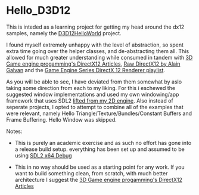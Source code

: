 # Hello_D3D12

This is inteded as a learning project for getting my head around the dx12 samples, namely the [D3D12HelloWorld](https://github.com/microsoft/DirectX-Graphics-Samples/tree/master/Samples/Desktop/D3D12HelloWorld) project.

I found myself extremely unhappy with the level of abstraction, so spent extra time going over the helper classes, and de-abstracting them all. This allowed for much greater understanding while consumed in tandem with [3D Game engine progamming's DirectX12 Articles](https://www.3dgep.com/learning-directx-12-1/), [Raw DirectX12 by Alain Galvan](https://alain.xyz/blog/raw-directx12) and the [Game Engine Series DirectX 12 Renderer playlist](https://www.youtube.com/watch?v=mrxTQAtNFuc&list=PLU2nPsAdxKWQw1qBS9YdFi9hUMazppjV7&ab_channel=GameEngineSeries).


As you will be able to see, I have deviated from them somewhat by aslo taking some direction from each to my liking. For this i eschewed the suggested window implementations and used my own windowing/app framework that uses SDL2 [lifted from my 2D engine](https://github.com/Midnaut/Acid-2D). Also instead of seperate projects, I opted to attempt to combine all of the examples that were relevant, namely Hello Triangle/Texture/Bundles/Constant Buffers and Frame Buffering. Hello Window was skipped.

Notes:
- This is purely an academic exercise and as such no effort has gone into a release build setup. everything has been set up and assumed to be using [SDL2 x64 Debug](https://github.com/Midnaut/Prebuillt-x64-Debug-SDL2)

- This in no way should be used as a starting point for any work. If you want to build something clean, from scratch, with much better architecture I suggest the [3D Game engine progamming's DirectX12 Articles](https://www.3dgep.com/learning-directx-12-1/)
